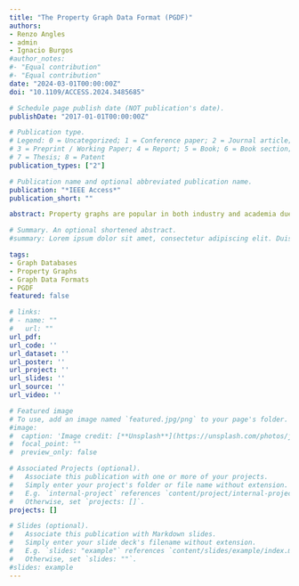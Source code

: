 ```yaml
---
title: "The Property Graph Data Format (PGDF)"
authors:
- Renzo Angles
- admin
- Ignacio Burgos
#author_notes:
#- "Equal contribution"
#- "Equal contribution"
date: "2024-03-01T00:00:00Z"
doi: "10.1109/ACCESS.2024.3485685"

# Schedule page publish date (NOT publication's date).
publishDate: "2017-01-01T00:00:00Z"

# Publication type.
# Legend: 0 = Uncategorized; 1 = Conference paper; 2 = Journal article;
# 3 = Preprint / Working Paper; 4 = Report; 5 = Book; 6 = Book section;
# 7 = Thesis; 8 = Patent
publication_types: ["2"]

# Publication name and optional abbreviated publication name.
publication: "*IEEE Access*"
publication_short: ""

abstract: Property graphs are popular in both industry and academia due to their versatility in modeling complex data across diverse application domains, ranging from social networks to knowledge graphs. Despite their popularity, there is no standardized data format for storing and exchanging property graphs. This paper introduces PGDF, a text-based data format for property graphs, designed to be both simple and flexible, while remaining expressive and efficient. The simplicity of PGDF comes from its tabular-like structure, where each line in a PGDF file contains a single schema or data declaration. PGDF offers great flexibility by allowing schema and data declarations to be combined in any order. This means that nodes and edges can each have their own distinct properties, providing greater adaptability and customization. The expressiveness of PGDF is defined by its ability to represent a wide range of property graph features. In this article, we describe the syntax and semantics of PGDF, outline methods for converting property graphs stored in multiple CSV files to PGDF and other graph data formats, and present an experimental evaluation comparing PGDF, YARS-PG, GraphML, and JSON-Neo4j. The experiments show that PGDF enables the production of smaller files more quickly compared to other graph data formats.

# Summary. An optional shortened abstract.
#summary: Lorem ipsum dolor sit amet, consectetur adipiscing elit. Duis posuere tellus ac convallis placerat. Proin tincidunt magna sed ex sollicitudin condimentum.

tags:
- Graph Databases
- Property Graphs
- Graph Data Formats
- PGDF
featured: false

# links:
# - name: ""
#   url: ""
url_pdf: 
url_code: ''
url_dataset: ''
url_poster: ''
url_project: ''
url_slides: ''
url_source: ''
url_video: ''

# Featured image
# To use, add an image named `featured.jpg/png` to your page's folder. 
#image:
#  caption: 'Image credit: [**Unsplash**](https://unsplash.com/photos/jdD8gXaTZsc)'
#  focal_point: ""
#  preview_only: false

# Associated Projects (optional).
#   Associate this publication with one or more of your projects.
#   Simply enter your project's folder or file name without extension.
#   E.g. `internal-project` references `content/project/internal-project/index.md`.
#   Otherwise, set `projects: []`.
projects: []

# Slides (optional).
#   Associate this publication with Markdown slides.
#   Simply enter your slide deck's filename without extension.
#   E.g. `slides: "example"` references `content/slides/example/index.md`.
#   Otherwise, set `slides: ""`.
#slides: example
---
```


